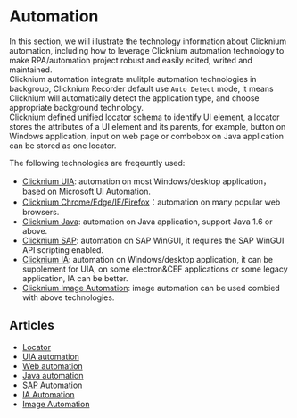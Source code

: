 # Automation

In this section, we will illustrate the technology information about Clicknium automation, including how to leverage Clicknium automation technology to make RPA/automation project robust and easily edited, writed and maintained.  
Clicknium automation integrate mulitple automation technologies in backgroup, Clicknium Recorder default use `Auto Detect` mode, it means Clicknium will automatically detect the application type, and choose appropriate background technology.  
Clicknium defined unified [locator](./locator.md) schema to identify UI element, a locator stores the attributes of a UI element and its parents, for example, button on Windows application, input on web page or combobox on Java application can be stored as one locator.

The following technologies are freqeuntly used:
- [Clicknium UIA](./uia.md): automation on most Windows/desktop application，based on Microsoft UI Automation.
- [Clicknium Chrome/Edge/IE/Firefox](./web.md)：automation on many popular web browsers.
- [Clicknium Java](./java.md): automation on Java application, support Java 1.6 or above.
- [Clicknium SAP](./sap.md): automation on SAP WinGUI, it requires the SAP WinGUI API scripting enabled.
- [Clicknium IA](./ia.md): automation on Windows/desktop application, it can be supplement for UIA, on some electron&CEF applications or some legacy application, IA can be better.
- [Clicknium Image Automation](./image.md): image automation can be used combied with above technologies.


## Articles
- [Locator](./locator.md)
- [UIA automation](./uia.md)
- [Web automation](./web.md)
- [Java automation](./java.md)
- [SAP Automation](./sap.md)
- [IA Automation](./ia.md)
- [Image Automation](./image.md)

